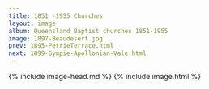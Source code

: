 ```yaml
---
title: 1851 -1955 Churches
layout: image
album: Queensland Baptist churches 1851-1955
image: 1897-Beaudesert.jpg
prev: 1895-PetrieTerrace.html
next: 1899-Gympie-Apollonian-Vale.html
---
```

 {% include image-head.md %}
{% include image.html %}
